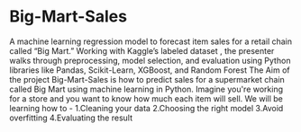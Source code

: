 # Big-Mart-Sales
A machine learning regression model to forecast item sales for a retail chain called “Big Mart.” Working with Kaggle’s labeled dataset  , the presenter walks through preprocessing, model selection, and evaluation using Python libraries like Pandas, Scikit-Learn, XGBoost, and Random Forest
The Aim of the project Big-Mart-Sales is how to predict sales for a supermarket chain called Big Mart using machine learning in Python. Imagine you're working for a store and you want to know how much each item will sell.
We will be learning how to - 
1.Cleaning your data
2.Choosing the right model
3.Avoid overfitting
4.Evaluating the result
